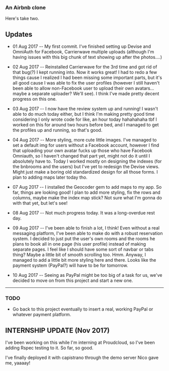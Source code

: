 ### An Airbnb clone

Here's take two.

## Updates

- 01 Aug 2017 -- My first commit. I've finished setting up Devise and OmniAuth for Facebook, Carrierwave multiple uploads (although I'm having issues with this big chunk of text showing up after the photos....)

- 02 Aug 2017 -- Reinstalled Carrierwave for the 3rd time and got rid of that bug(?) I kept running into. Now it works great! I had to redo a few things cause I realized I had been missing some important parts, but it's all good cause I was able to fix the user profiles (however I still haven't been able to allow non-Facebook user to upload their own avatars... maybe a separate uploader? We'll see). I think I've made pretty decent progress on this one.

- 03 Aug 2017 -- I now have the review system up and running! I wasn't able to do much today either, but I think I'm making pretty good time considering I only wrote code for like, an hour today hahahahaha tbf I worked on this for around two hours before bed, and I managed to get the profiles up and running, so that's good.

- 04 Aug 2017 -- More styling, more cute little images. I've managed to set a default img for users without a Facebook account, however I find that uploading your own avatar fucks up those who have Facebook Omniauth, so I haven't changed that part yet, might not do it until I absolutely have to. Today I worked mostly on designing the indexes (for the bnbrooms and the users) but I've yet to redesign the Devise views. Might just make a boring old standardized design for all those forms. I plan to adding maps later today tho.

- 07 Aug 2017 -- I installed the Geocoder gem to add maps to my app. So far, things are looking good! I plan to add more styling, fix the rows and columns, maybe make the index map stick? Not sure what I'm gonna do with that yet, but let's see!

- 08 Aug 2017 -- Not much progress today. It was a long-overdue rest day.

- 09 Aug 2017 -- I've been able to finish a lot, I think! Even without a real messaging platform, I've been able to make do with a robust reservation system. I decided to just put the user's own rooms and the rooms he plans to book all in one page (his user profile) instead of making separate pages. I feel like I should have some sort of navbar or tabs thing? Maybe a little bit of smooth scrolling too. Hmm. Anyway, I managed to add a little bit more styling here and there. Looks like the payment system (PayPal?) will have to be for tomorrow.

- 10 Aug 2017 -- Seeing as PayPal might be too big of a task for us, we've decided to move on from this project and start a new one.

--------

### TODO

- Go back to this project eventually to insert a real, working PayPal or whatever payment platform.


## INTERNSHIP UPDATE (Nov 2017)
I've been working on this while I'm interning at Proudcloud, so I've been adding Rspec testing to it. So far, so good.

I've finally deployed it with capistrano through the demo server Nico gave me, yaaaay!
